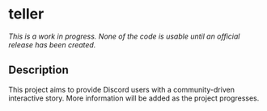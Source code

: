 # teller
*This is a work in progress. None of the code is usable until an official release has been created.*

## Description
This project aims to provide Discord users with a community-driven interactive story. More information will be added as 
the project progresses.